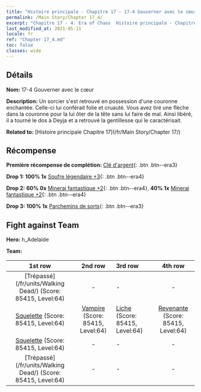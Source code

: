 ```yaml
---
title: "Histoire principale - Chapitre 17 - 17-4 Gouverner avec le cœur"
permalink: /Main Story/Chapter 17_4/
excerpt: "Chapitre 17 - 4. Era of Chaos  Histoire principale - Chapitre 17_4. 17-4 Gouverner avec le cœur"
last_modified_at: 2021-05-11
locale: fr
ref: "Chapter 17_4.md"
toc: false
classes: wide
---
```


## Détails

 **Nom:** 17-4 Gouverner avec le cœur

 **Description:** Un sorcier s'est retrouvé en possession d'une couronne enchantée. Celle-ci lui conférait folie et cruauté. Vous avez tiré une flèche dans la couronne pour la lui ôter de la tête sans lui faire de mal. Ainsi libéré, il a tourné le dos à Deyja et a retrouvé la gentillesse qui le caractérisait.

 **Related to:** [Histoire principale Chapitre 17](/fr/Main Story/Chapter 17/)

## Récompense

 **Première récompense de complétion:** [Clé d'argent](/ItemsFR/con_693/){: .btn .btn--era3}

 **Drop 1:** **100% 1x** [Soufre légendaire +3](/ItemsFR/mat_57/){: .btn .btn--era4}

 **Drop 2:** **60% 0x** [Minerai fantastique +2](/ItemsFR/mat_47/){: .btn .btn--era4}, **40% 1x** [Minerai fantastique +2](/ItemsFR/mat_47/){: .btn .btn--era4}

 **Drop 3:** **100% 1x** [Parchemins de sorts](/ItemsFR/con_694/){: .btn .btn--era3}


## Fight against Team
 **Hero:** h_Adelaide

 **Team:**


  | 1st row | 2nd row | 3rd row | 4th row |
  |:----:|:----:|:----|:----:|
  | [Trépassé](/fr/units/Walking Dead/) (Score: 85415, Level:64)  | - | - | - |
  | [Squelette](/fr/units/Skeleton/) (Score: 85415, Level:64)  | [Vampire](/fr/units/Vampire/) (Score: 85415, Level:64)  | [Liche](/fr/units/Lich/) (Score: 85415, Level:64)  | [Revenante](/fr/units/Wight/) (Score: 85415, Level:64)  |
  | [Squelette](/fr/units/Skeleton/) (Score: 85415, Level:64)  | - | - | - |
  | [Trépassé](/fr/units/Walking Dead/) (Score: 85415, Level:64)  | - | - | - |


